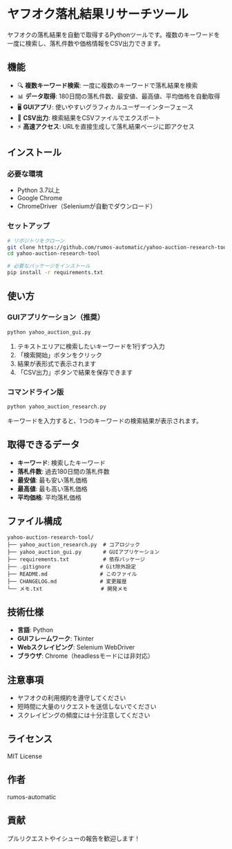 # ヤフオク落札結果リサーチツール

ヤフオクの落札結果を自動で取得するPythonツールです。複数のキーワードを一度に検索し、落札件数や価格情報をCSV出力できます。

## 機能

- 🔍 **複数キーワード検索**: 一度に複数のキーワードで落札結果を検索
- 📊 **データ取得**: 180日間の落札件数、最安値、最高値、平均価格を自動取得
- 🖥️ **GUIアプリ**: 使いやすいグラフィカルユーザーインターフェース
- 💾 **CSV出力**: 検索結果をCSVファイルでエクスポート
- ⚡ **高速アクセス**: URLを直接生成して落札結果ページに即アクセス

## インストール

### 必要な環境

- Python 3.7以上
- Google Chrome
- ChromeDriver（Seleniumが自動でダウンロード）

### セットアップ

```bash
# リポジトリをクローン
git clone https://github.com/rumos-automatic/yahoo-auction-research-tool.git
cd yahoo-auction-research-tool

# 必要なパッケージをインストール
pip install -r requirements.txt
```

## 使い方

### GUIアプリケーション（推奨）

```bash
python yahoo_auction_gui.py
```

1. テキストエリアに検索したいキーワードを1行ずつ入力
2. 「検索開始」ボタンをクリック
3. 結果が表形式で表示されます
4. 「CSV出力」ボタンで結果を保存できます

### コマンドライン版

```bash
python yahoo_auction_research.py
```

キーワードを入力すると、1つのキーワードの検索結果が表示されます。

## 取得できるデータ

- **キーワード**: 検索したキーワード
- **落札件数**: 過去180日間の落札件数
- **最安値**: 最も安い落札価格
- **最高値**: 最も高い落札価格
- **平均価格**: 平均落札価格

## ファイル構成

```
yahoo-auction-research-tool/
├── yahoo_auction_research.py  # コアロジック
├── yahoo_auction_gui.py       # GUIアプリケーション
├── requirements.txt           # 依存パッケージ
├── .gitignore                # Git除外設定
├── README.md                 # このファイル
├── CHANGELOG.md              # 変更履歴
└── メモ.txt                   # 開発メモ
```

## 技術仕様

- **言語**: Python
- **GUIフレームワーク**: Tkinter
- **Webスクレイピング**: Selenium WebDriver
- **ブラウザ**: Chrome（headlessモードには非対応）

## 注意事項

- ヤフオクの利用規約を遵守してください
- 短時間に大量のリクエストを送信しないでください
- スクレイピングの頻度には十分注意してください

## ライセンス

MIT License

## 作者

rumos-automatic

## 貢献

プルリクエストやイシューの報告を歓迎します！
